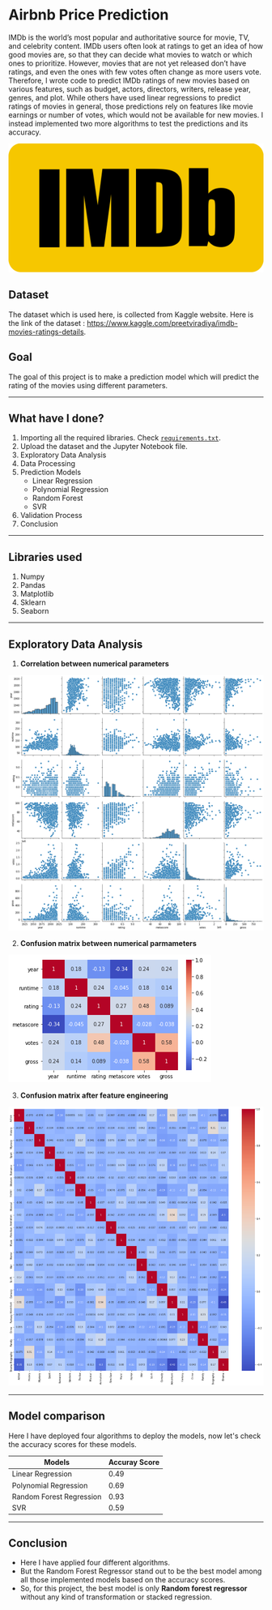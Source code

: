 # Airbnb Price Prediction
IMDb is the world’s most popular and authoritative source for movie, TV, and celebrity content. IMDb users often look at ratings to get an idea of how good movies are, so that they can decide what movies to watch or which ones to prioritize. However, movies that are not yet released don’t have ratings, and even the ones with few votes often change as more users vote. Therefore, I wrote code to predict IMDb ratings of new movies based on various features, such as budget, actors, directors, writers, release year, genres, and plot. While others have used linear regressions to predict ratings of movies in general, those predictions rely on features like movie earnings or number of votes, which would not be available for new movies. I instead implemented two more algorithms to test the predictions and its accuracy.

![](/Images/imdb1.png)

## Dataset
The dataset which is used here, is collected from Kaggle website. Here is the link of the dataset : https://www.kaggle.com/preetviradiya/imdb-movies-ratings-details.

## Goal
The goal of this project is to make a prediction model which will predict the rating of the movies using different parameters.
***************************************

## What have I done?
1. Importing all the required libraries. Check [`requirements.txt`](/requirements.txt).
2. Upload the dataset and the Jupyter Notebook file.
3. Exploratory Data Analysis
4. Data Processing
5. Prediction Models
    - Linear Regression
    - Polynomial Regression
    - Random Forest
    - SVR
8. Validation Process
9. Conclusion

********************************
## Libraries used
1. Numpy
2. Pandas
3. Matplotlib
4. Sklearn
5. Seaborn

**********************************
## Exploratory Data Analysis
1. **Correlation between numerical parameters**

![](/Images/imdb2.png)

2. **Confusion matrix between numerical parmameters**

![](/Images/imdb3.png)

3. **Confusion matrix after feature engineering**

![](/Images/imdb4.png)
**************************************
## Model comparison
Here I have deployed four algorithms to deploy the models, now let's check the accuracy scores for these models.

|Models|Accuray Score|
|-|-|
|Linear Regression|0.49|
|Polynomial Regression|0.69|
|Random Forest Regression|0.93|
|SVR|0.59|
***************************************
## Conclusion
* Here I have applied four different algorithms.
* But the Random Forest Regressor stand out to be the best model among all those implemented models based on the accuracy scores.
* So, for this project, the best model is only **Random forest regressor** without any kind of transformation or stacked regression.
